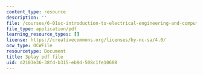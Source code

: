 ```yaml
---
content_type: resource
description: ''
file: /courses/6-01sc-introduction-to-electrical-engineering-and-computer-science-i-spring-2011/d2103e3638fdb315eb9d508c1fe10608_sNLB6_ZIfX0.pdf
file_type: application/pdf
learning_resource_types: []
license: https://creativecommons.org/licenses/by-nc-sa/4.0/
ocw_type: OCWFile
resourcetype: Document
title: 3play pdf file
uid: d2103e36-38fd-b315-eb9d-508c1fe10608
---
```

